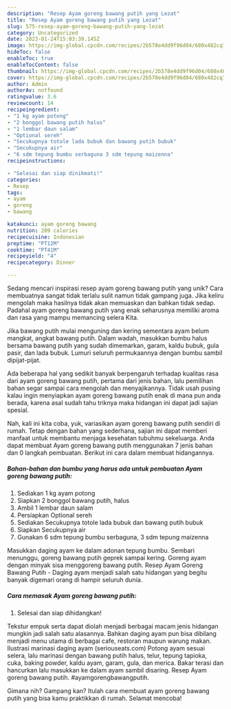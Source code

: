 ```yaml
---
description: "Resep Ayam goreng bawang putih yang Lezat"
title: "Resep Ayam goreng bawang putih yang Lezat"
slug: 575-resep-ayam-goreng-bawang-putih-yang-lezat
category: Uncategorized
date: 2023-01-24T15:03:39.145Z
image: https://img-global.cpcdn.com/recipes/2b578e4dd9f96d04/680x482cq70/ayam-goreng-bawang-putih-foto-resep-utama.jpg
hideToc: false
enableToc: true
enableTocContent: false
thumbnail: https://img-global.cpcdn.com/recipes/2b578e4dd9f96d04/680x482cq70/ayam-goreng-bawang-putih-foto-resep-utama.jpg
cover: https://img-global.cpcdn.com/recipes/2b578e4dd9f96d04/680x482cq70/ayam-goreng-bawang-putih-foto-resep-utama.jpg
author: Admin
authorAv: notfound
ratingvalue: 3.6
reviewcount: 14
recipeingredient:
- "1 kg ayam potong"
- "2 bonggol bawang putih halus"
- "1 lembar daun salam"
- "Optional sereh"
- "Secukupnya totole lada bubuk dan bawang putih bubuk"
- "Secukupnya air"
- "6 sdm tepung bumbu serbaguna 3 sdm tepung maizenna"
recipeinstructions:

- "Selesai dan siap dinikmati!"
categories:
- Resep
tags:
- ayam
- goreng
- bawang

katakunci: ayam goreng bawang 
nutrition: 209 calories
recipecuisine: Indonesian
preptime: "PT12M"
cooktime: "PT41M"
recipeyield: "4"
recipecategory: Dinner

---
```





Sedang mencari inspirasi resep ayam goreng bawang putih yang unik? Cara membuatnya sangat tidak terlalu sulit namun tidak gampang juga. Jika keliru mengolah maka hasilnya tidak akan memuaskan dan bahkan tidak sedap. Padahal ayam goreng bawang putih yang enak seharusnya memiliki aroma dan rasa yang mampu memancing selera Kita.





Jika bawang putih mulai menguning dan kering sementara ayam belum mangkat, angkat bawang putih. Dalam wadah, masukkan bumbu halus bersama bawang putih yang sudah dimemarkan, garam, kaldu bubuk, gula pasir, dan lada bubuk. Lumuri seluruh permukaannya dengan bumbu sambil dipijat-pijat.

Ada beberapa hal yang sedikit banyak berpengaruh terhadap kualitas rasa dari ayam goreng bawang putih, pertama dari jenis bahan, lalu pemilihan bahan segar sampai cara mengolah dan menyajikannya. Tidak usah pusing kalau ingin menyiapkan ayam goreng bawang putih enak di mana pun anda berada, karena asal sudah tahu triknya maka hidangan ini dapat jadi sajian spesial.






Nah, kali ini kita coba, yuk, variasikan ayam goreng bawang putih sendiri di rumah. Tetap dengan bahan yang sederhana, sajian ini dapat memberi manfaat untuk membantu menjaga kesehatan tubuhmu sekeluarga. Anda dapat membuat Ayam goreng bawang putih menggunakan 7 jenis bahan dan 0 langkah pembuatan. Berikut ini cara dalam membuat hidangannya.

<!--inarticleads1-->

##### Bahan-bahan dan bumbu yang harus ada untuk pembuatan Ayam goreng bawang putih:

1. Sediakan 1 kg ayam potong
1. Siapkan 2 bonggol bawang putih, halus
1. Ambil 1 lembar daun salam
1. Persiapkan Optional sereh
1. Sediakan Secukupnya totole lada bubuk dan bawang putih bubuk
1. Siapkan Secukupnya air
1. Gunakan 6 sdm tepung bumbu serbaguna, 3 sdm tepung maizenna


Masukkan daging ayam ke dalam adonan tepung bumbu. Sembari menunggu, goreng bawang putih geprek sampai kering. Goreng ayam dengan minyak sisa menggoreng bawang putih. Resep Ayam Goreng Bawang Putih - Daging ayam menjadi salah satu hidangan yang begitu banyak digemari orang di hampir seluruh dunia. 

<!--inarticleads2-->

##### Cara memasak Ayam goreng bawang putih:


1. Selesai dan siap dihidangkan!

Tekstur empuk serta dapat diolah menjadi berbagai macam jenis hidangan mungkin jadi salah satu alasannya. Bahkan daging ayam pun bisa dibilang menjadi menu utama di berbagai cafe, restoran maupun warung makan. Ilustrasi marinasi daging ayam (seriouseats.com) Potong ayam sesuai selera, lalu marinasi dengan bawang putih halus, telur, tepung tapioka, cuka, baking powder, kaldu ayam, garam, gula, dan merica. Bakar terasi dan hancurkan lalu masukkan ke dalam ayam sambil disaring. Resep Ayam goreng bawang putih. #ayamgorengbawangputih. 

Gimana nih? Gampang kan? Itulah cara membuat ayam goreng bawang putih yang bisa kamu praktikkan di rumah. Selamat mencoba!
